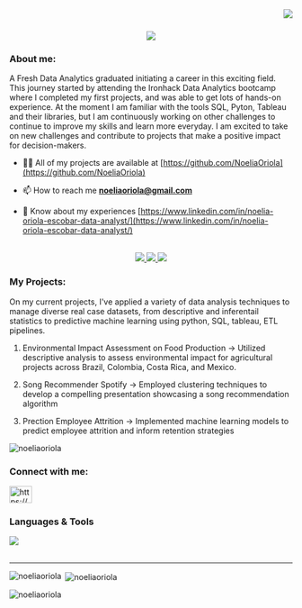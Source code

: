 <img align="right" src="https://visitor-badge.laobi.icu/badge?page_id=salesp07.salesp07" />

<h1 align="center">
    <img src="https://readme-typing-svg.herokuapp.com/?font=Righteous&size=35&center=true&vCenter=true&width=500&height=70&duration=4000&lines=Hi+there!+👋;+I'm+Noelia!;" />

### About me:
A Fresh Data Analytics graduated initiating a career in this exciting field.
This journey started by attending the Ironhack Data Analytics bootcamp where I completed my first projects, and was able to get lots of hands-on experience. 
At the moment I am familiar with the tools SQL, Pyton, Tableau and their libraries, but I am continuously working on other challenges to continue to improve my skills and learn more everyday.
I am excited to take on new challenges and contribute to projects that make a positive impact for decision-makers.

</div>


- 👨‍💻 All of my projects are available at [https://github.com/NoeliaOriola](https://github.com/NoeliaOriola)

- 📫 How to reach me **noeliaoriola@gmail.com**

- 📄 Know about my experiences [https://www.linkedin.com/in/noelia-oriola-escobar-data-analyst/](https://www.linkedin.com/in/noelia-oriola-escobar-data-analyst/)

</div>

<br/>

<div align="center"> 
  <a href="mailto:noeliaoriola@gmail.com">
    <img src="https://img.shields.io/badge/Gmail-333333?style=for-the-badge&logo=gmail&logoColor=red" />
  </a>
  <a href="https://www.linkedin.com/in/noelia-oriola-escobar-data-analyst/" target="_blank">
    <img src="https://img.shields.io/badge/LinkedIn-0077B5?style=for-the-badge&logo=linkedin&logoColor=white" target="_blank" />
  </a>
  <a href="https://"github.com/NoeliaOriola" target="_blank">
     <img src="https://img.shields.io/badge/Portfolio-FF5722?style=for-the-badge&logo=todoist&logoColor=white" target="_blank" /> <!-- sqlite, safari, google-chrome are other good icon options -->
  </a>
</div>

### My Projects:
On my current projects, I've applied a variety of data analysis techniques to manage diverse real case datasets, from descriptive and inferentail statistics to predictive machine learning using python, SQL, tableau, ETL pipelines.

1. Environmental Impact Assessment on Food Production -> Utilized descriptive analysis to assess environmental impact for agricultural projects across Brazil, Colombia, Costa Rica, and Mexico.
  
2. Song Recommender Spotify -> Employed clustering techniques to develop a compelling presentation showcasing a song recommendation algorithm
   
3. Prection Employee Attrition -> Implemented machine learning models to predict employee attrition and inform retention strategies
   

<p align="left"> <img src="https://komarev.com/ghpvc/?username=noeliaoriola&label=Profile%20views&color=0e75b6&style=flat" alt="noeliaoriola" /> </p>

<h3 align="left">Connect with me:</h3>
<p align="left">
<a href="https://linkedin.com/in/https://www.linkedin.com/in/noelia-oriola-escobar-data-analyst/" target="blank"><img align="center" src="https://raw.githubusercontent.com/rahuldkjain/github-profile-readme-generator/master/src/images/icons/Social/linked-in-alt.svg" alt="https://www.linkedin.com/in/noelia-oriola-escobar-data-analyst/" height="30" width="40" /></a>

</p>

### Languages & Tools

<div align="left">
    <img src="https://skillicons.dev/icons?i=github,python,mysql,numpy,pandas,tableau" /><br>
</div>

<br/>
<hr/>

</div>


<p><img align="left" src="https://github-readme-stats.vercel.app/api/top-langs?username=noeliaoriola&show_icons=true&locale=en&layout=compact" alt="noeliaoriola" /></p>

<p>&nbsp;<img align="center" src="https://github-readme-stats.vercel.app/api?username=noeliaoriola&show_icons=true&locale=en" alt="noeliaoriola" /></p>

<p><img align="center" src="https://github-readme-streak-stats.herokuapp.com/?user=noeliaoriola&" alt="noeliaoriola" /></p>


